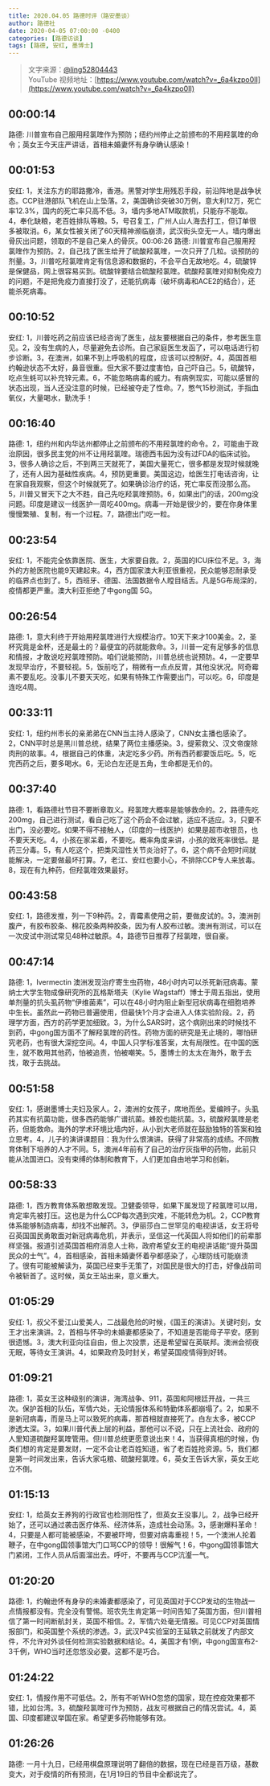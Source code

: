 ```yaml
---
title: 2020.04.05 路德时评（路安墨谈）
author: 路德社
date: 2020-04-05 07:00:00 -0400
categories: [路德访谈]
tags: [路德, 安红, 墨博士]
---
```


> 文字来源：[@ling52804443](https://twitter.com/ling52804443)  
> YouTube 视频地址：[https://www.youtube.com/watch?v=_6a4kzpo0II](https://www.youtube.com/watch?v=_6a4kzpo0II)

## 00:00:14

路德: 川普宣布自己服用羟氯喹作为预防；纽约州停止之前颁布的不用羟氯喹的命令；英女王今天庄严讲话，首相未婚妻怀有身孕确认感染！

## 00:01:53

安红: 1，关注东方的耶路撒冷，香港。黑警对学生用残忍手段，前沿阵地是战争状态。CCP驻港部队飞机在山上坠落。2，美国确诊突破30万例，意大利12万，死亡率12.3%，国内的死亡率只高不低。3，墙内多地ATM取款机，只能存不能取。4，奉化缺粮，老百姓排队等粮。5，号召复工，广州人山人海去打工，但订单很多被取消。6，某女性被关闭了60天精神濒临崩溃，武汉街头空无一人。墙内爆出骨灰出问题，领取的不是自己亲人的骨灰。00:06:26 路德: 川普宣布自己服用羟氯喹作为预防。2，自己找了医生给开了硫酸羟氯喹，一次只开了几粒。谈预防的剂量。3，川普吃羟氯喹肯定有信息源和数据的，不会平白无故地吃。4，硫酸锌是保健品，网上很容易买到。硫酸锌要结合硫酸羟氯喹。硫酸羟氯喹对抑制免疫力的问题，不是把免疫力直接打没了，还能抗病毒（破坏病毒和ACE2的结合），还能杀死病毒。

## 00:10:52

安红: 1，川普吃药之前应该已经咨询了医生，战友要根据自己的条件，参考医生意见。2，没有生病的人，尽量避免去诊所。自己家庭医生发函了，可以电话进行初步诊断。3，在澳洲，如果不到上呼吸机的程度，应该可以控制好。4，英国首相约翰逊状态不太好，鼻音很重。但大家不要过度害怕，自己吓自己。5，硫酸锌，吃点生蚝可以补充锌元素。6，不能忽略病毒的威力。有病例现实，可能以感冒的状态出现，当人还没注意的时候，已经被夺走了性命。7，憋气15秒测试，手指血氧仪，大量喝水，勤洗手！

## 00:16:40

路德: 1，纽约州和内华达州都停止之前颁布的不用羟氯喹的命令。2，可能由于政治原因，很多民主党的州不让用羟氯喹。瑞德西韦因为没有过FDA的临床试验。3，很多人确诊之后，不到两三天就死了，美国大量死亡，很多都是发现时候就晚了，还有人因为基础性疾病。4，预防更重要。美国这边，给医生打电话咨询，让在家自我观察，但这个时候就死了。如果确诊治疗的话，死亡率反而没那么高。5，川普又冒天下之大不韪，自己先吃羟氯喹预防。6，如果出门的话，200mg没问题。印度是建议一线医护一周吃400mg。病毒一开始是很少的，要在你身体里慢慢繁殖、复制，有一个过程。7，路德出门吃一粒。

## 00:23:54

安红: 1，不能完全依靠医院、医生，大家要自救。2，英国的ICU床位不足。3，海外的方舱医院也能9天建起来。4，西方国家澳大利亚很重视，民众能够忍耐承受的临界点也到了。5，西班牙、德国、法国数据令人瞠目结舌。凡是5G布局深的，疫情都更严重。澳大利亚拒绝了中gong国 5G。

## 00:26:54

路德: 1，意大利终于开始用羟氯喹进行大规模治疗。10天下来才100美金。2，圣杯究竟是金杯，还是最土的？最便宜的药就能救命。3，川普一定有足够多的信息和情报，才敢说吃羟氯喹预防。咱们说能预防，川普总统也说预防。4，一定要早发现早治疗，不要轻视。5，饭前吃了，稍微有一点点反胃，其他没状况。阿奇霉素不要乱吃。没事儿不要天天吃，如果有特殊工作需要出门，可以吃。6，印度是连吃4周。

## 00:33:11

安红: 1，纽约州市长的亲弟弟在CNN当主持人感染了，CNN女主播也感染了。2，CNN平时总是黑川普总统，结果了两位主播感染。3，缇萦救父、汉文帝废除肉刑的故事。4，根据自己的体重，决定吃多少药。所有西药都要饭后吃。5，吃完西药之后，要多喝水。6，无论白左还是五角，生命都是无价的。

## 00:37:40

路德: 1，看路德社节目不要断章取义。羟氯喹大概率是能够救命的。2，路德先吃200mg，自己进行测试，看自己吃了这个药会不会过敏，适应不适应。3，只要不出门，没必要吃。如果不得不接触人，（印度的一线医护）如果是超市收银员，也不要天天吃。4，小孩在家呆着，不要吃。概率角度来讲，小孩的致死率很低。是药三分毒。5，有人吃这个，把类风湿性关节炎治好了。6，这个病不会短时间就能解决，一定要做最坏打算。7，老江、安红也要小心，不排除CCP专人来放毒。8，现在有九种药，但羟氯喹效果最好。

## 00:43:58

安红: 1，路德发推，列一下9种药。2，青霉素使用之前，要做皮试的。3，澳洲剖腹产，有胶布胶条、棉花胶条两种胶条，因为有人胶布过敏。澳洲有测试，可以在一次皮试中测试常见48种过敏原。4，路德节目推荐了羟氯喹，很自豪。

## 00:47:14

路德: 1，Ivermectin 澳洲发现治疗寄生虫药物，48小时内可以杀死新冠病毒。蒙纳士大学生物成像研究所的瓦格斯塔夫（Kylie Wagstaff）博士于周五指出，使用单剂量的抗头虱药物“伊维菌素”，可以在48小时内阻止新型冠状病毒在细胞培养中生长。虽然此一药物已普遍使用，但最快1个月才会进入人体实验阶段。2，药理学方面，西方的药学更加细致。3，为什么SARS时，这个病刚出来的时候找不到药，中gong国方面不了解羟氯喹的药性。药物方面的研究是无止境的，哪怕研究老药，也有很大深挖空间。4，中国人只学标准答案，太有局限性。在中国的医生，就不敢用其他药，怕被追责，怕被嘲笑。5，墨博士的太太在海外，敢于去找，敢于去挑战。

## 00:51:58

安红: 1，感谢墨博士夫妇及家人。2，澳洲的女孩子，席地而坐。爱编辫子。头虱药其实有抗菌功能，很多西药能够广谱抗菌。蜂胶也能抗菌。3，硫酸羟氯喹是老药，但能救命。海外的学术环境比墙内好，从小到大老师就在鼓励独特的答案和独立思考。4，儿子的演讲课题目：我为什么恨演讲。获得了非常高的成绩。不同教育体制下培养的人才不同。5，澳洲4年前有了自己的治疗灰指甲的药物，此前只能从法国进口。没有束缚的体制和教育下，人们更加自由地学习和创新。

## 00:58:33

路德: 1，西方教育体系敢想敢发现。卫健委领导，如果下属发现了羟氯喹可以用，肯定率先被打压。这也是为什么CCP每次遇到灾难，不能转危为机。2，CCP教育体系能够制造病毒，却找不出解药。3，伊丽莎白二世罕见的电视讲话，女王将号召英国国民勇敢面对新冠病毒危机，并表示，坚信这一代英国人将如他们的前辈那样坚强。报道引述英国首相府消息人士称，政府希望女王的电视讲话能“提升英国民众的士气”。4，首相感染，首相未婚妻怀着孕都感染了，心理防线可能崩溃了。很有可能被解读为，英国已经束手无策了，对国民是很大的打击，好像战前司令被斩首了。这时候，英女王站出来，意义重大。

## 01:05:29

安红: 1，叔父不爱江山爱美人，二战最危险的时候，《国王的演讲》。关键时刻，女王才出来演讲。2，首相与怀孕的未婚妻都感染了，不知道是否能母子平安。感到很遗憾。3，澳大利亚向往自由，但上次投票，还是希望留在英联邦。澳洲会彻夜无眠，等待女王演讲。4，如果政府及时封关，希望英国疫情得到好转。

## 01:09:21

路德: 1，英女王这种级别的演讲，海湾战争、911，英国和阿根廷开战，一共三次。保护首相的队伍，军情六处，无论情报体系和特勤体系都崩塌了。2，如果不是新冠病毒，而是马上可以致死的病毒，那首相就直接死了。白左太多，被CCP渗透太深。3，如果川普代表上层的利益，那他可以不说，只在上流社会、政府的人里知道硫酸羟氯喹管用。但川普总统更愿意说出来！4，当获得真相的时候，伪类们想的肯定是要发财，一定不会让老百姓知道，省了老百姓抢资源。5，我们都是第一时间发出来，告诉大家屯粮、硫酸羟氯喹。6，英女王告诉大家，英女王屹立不倒。

## 01:15:13

安红: 1，给英女王养狗的行政官也检测阳性了，但英女王没事儿。2，战争已经开始了，还可以通过袭击医疗体系、经济体系，造成社会动荡。3，感谢爆料革命！4，只要是人都可能被感染，不要被吓垮，但要对病毒重视！5，一个澳洲人抡着鞭子，在中gong国领事馆大门口骂CCP的领导！很解气！6，中gong国领事馆大门紧闭，工作人员从后面溜出去。呼吁，不要再与CCP沆瀣一气。

## 01:20:20

路德: 1，约翰逊怀有身孕的未婚妻都感染了，可见英国对于CCP发动的生物战一点情报都没有。完全没有警惕。班农先生肯定第一时间告知了英国方面，但川普相信了第一时间断航封关，英国不相信。2，军情六处毫无情报。可见CCP对英国情报部门，和英国整个系统的渗透。3，武汉P4实验室的王延轶之前就发了内部文件，不允许对外谈任何检测实验数据和结论。4，美国才有1例，中gong国宣布2-3千例，WHO当时还忽悠没必要。这都不是巧合。

## 01:24:22

安红: 1，情报作用不可低估。2，所有不听WHO忽悠的国家，现在控疫效果都不错，比如台湾。3，硫酸羟氯喹可作为预防，战友可根据自己的情况尝试。4，英国、印度都建议举国在家。希望更多药物能够有效。

## 01:26:26

路德: 一月十九日，已经用棋盘原理说明了翻倍的数据，现在已经是百万级，基数变大，对于疫情的所有预测，在1月19日的节目中全都说完了。
